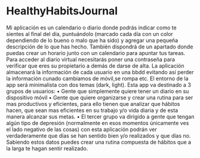 # HealthyHabitsJournal

Mi aplicación es un calendario o diario donde podrás indicar como te sientes al
final del día, puntuándolo (marcado cada día con un color dependiendo de lo
bueno o malo que ha sido) y agregar una pequeña descripción de lo que has
hecho. También dispondrá de un apartado donde puedas crear un horario junto
con un calendario para apuntar tus tareas.
Para acceder al diario virtual necesitarás poner una contraseña para verificar
que eres su propietario a demás de darse de alta.
La aplicación almacenará la información de cada usuario en una bbdd evitando
así perder la información cunado cambiamos de móvil,se rompa etc.
El entorno de la app será minimalista con dos temas (dark, light).
Esta app va destinado a 3 grupos de usuarios:
• Gente que simplemente quiere tener un diario en su dispositivo móvil
• Gente que quiere organizarse y crear una rutina para ser mas
productivos y eficientes, para ello tienen que analizar que hábitos hacen,
que sean mas eficientes en su trabajo y/o vida diaria y de esta manera
alcanzar sus metas.
• El tercer grupo va dirigido a gente que tengan algún tipo de depresión
(normalmente en esos momentos únicamente ves el lado negativo de las
cosas) con esta aplicación podrán ver verdaderamente que días se han
sentido bien y/o realizados y que días no. Sabiendo estos datos puedes
crear una rutina compuesta de hábitos que a la larga te hagan sentir
realizado.


